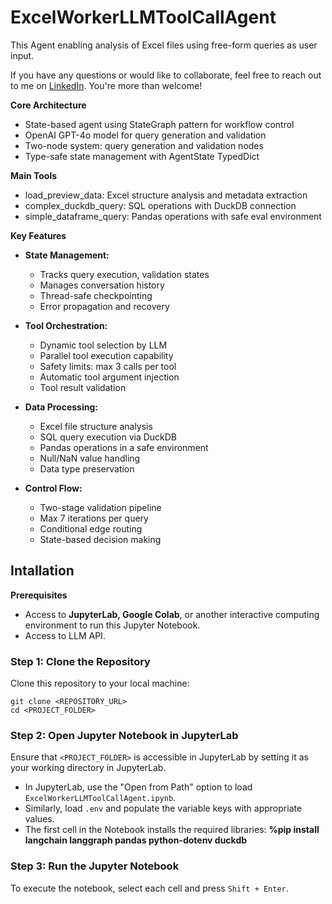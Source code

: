 # ExcelWorkerLLMToolCallAgent

This Agent enabling analysis of Excel files using free-form queries as user input.

If you have any questions or would like to collaborate, feel free to reach out to me on [LinkedIn](https://www.linkedin.com/in/jenya-stoeva-60477249/). You're more than welcome!

**Core Architecture**
* State-based agent using StateGraph pattern for workflow control
* OpenAI GPT-4o model for query generation and validation
* Two-node system: query generation and validation nodes
* Type-safe state management with AgentState TypedDict

**Main Tools**
* load_preview_data: Excel structure analysis and metadata extraction
* complex_duckdb_query: SQL operations with DuckDB connection
* simple_dataframe_query: Pandas operations with safe eval environment

**Key Features**
* **State Management:**
  * Tracks query execution, validation states
  * Manages conversation history
  * Thread-safe checkpointing
  * Error propagation and recovery

* **Tool Orchestration:**
  * Dynamic tool selection by LLM
  * Parallel tool execution capability
  * Safety limits: max 3 calls per tool
  * Automatic tool argument injection
  * Tool result validation

* **Data Processing:**
  * Excel file structure analysis
  * SQL query execution via DuckDB
  * Pandas operations in a safe environment
  * Null/NaN value handling
  * Data type preservation

* **Control Flow:**
  * Two-stage validation pipeline
  * Max 7 iterations per query
  * Conditional edge routing
  * State-based decision making


## Intallation

<b>Prerequisites</b>

* Access to <b>JupyterLab, Google Colab</b>, or another interactive computing environment to run this Jupyter Notebook.
* Access to LLM API.

### Step 1: Clone the Repository

Clone this repository to your local machine:
```
git clone <REPOSITORY_URL>
cd <PROJECT_FOLDER>
```

### Step 2: Open Jupyter Notebook in JupyterLab

Ensure that ```<PROJECT_FOLDER>``` is accessible in JupyterLab by setting it as your working directory in JupyterLab.
 * In JupyterLab, use the "Open from Path" option to load ```ExcelWorkerLLMToolCallAgent.ipynb```.
 * Similarly, load ```.env``` and populate the variable keys with appropriate values.
 * The first cell in the Notebook installs the required libraries: **%pip install langchain langgraph pandas python-dotenv duckdb**

### Step 3: Run the Jupyter Notebook

To execute the notebook, select each cell and press ```Shift + Enter```.
